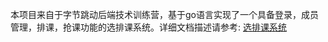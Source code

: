 本项目来自于字节跳动后端技术训练营，基于go语言实现了一个具备登录，成员管理，排课，抢课功能的选排课系统。详细文档描述请参考:
[选排课系统](https://bytedancecampus1.feishu.cn/docs/doccnR8hOINkG5h5iCQ9HkFSaIR)